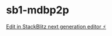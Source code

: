 # sb1-mdbp2p

[Edit in StackBlitz next generation editor ⚡️](https://stackblitz.com/~/github.com/MK4Guy/sb1-mdbp2p)